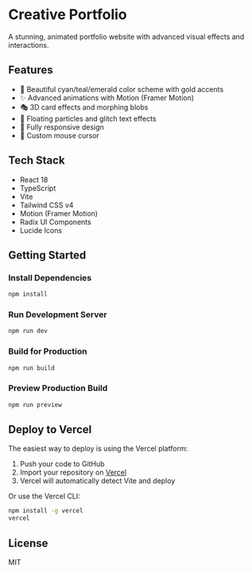 # Creative Portfolio

A stunning, animated portfolio website with advanced visual effects and interactions.

## Features

- 🎨 Beautiful cyan/teal/emerald color scheme with gold accents
- ✨ Advanced animations with Motion (Framer Motion)
- 🎭 3D card effects and morphing blobs
- 🌊 Floating particles and glitch text effects
- 📱 Fully responsive design
- 🎯 Custom mouse cursor

## Tech Stack

- React 18
- TypeScript
- Vite
- Tailwind CSS v4
- Motion (Framer Motion)
- Radix UI Components
- Lucide Icons

## Getting Started

### Install Dependencies

```bash
npm install
```

### Run Development Server

```bash
npm run dev
```

### Build for Production

```bash
npm run build
```

### Preview Production Build

```bash
npm run preview
```

## Deploy to Vercel

The easiest way to deploy is using the Vercel platform:

1. Push your code to GitHub
2. Import your repository on [Vercel](https://vercel.com)
3. Vercel will automatically detect Vite and deploy

Or use the Vercel CLI:

```bash
npm install -g vercel
vercel
```

## License

MIT
